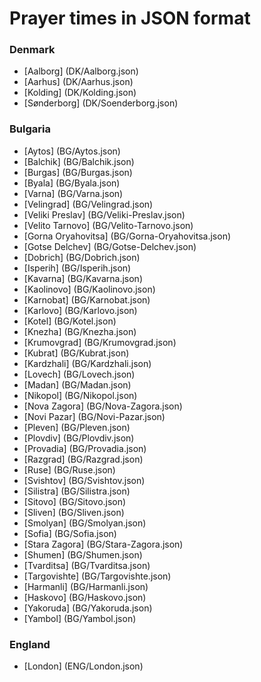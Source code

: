 # Prayer times in JSON format

### Denmark
* [Aalborg] (DK/Aalborg.json)
* [Aarhus] (DK/Aarhus.json)
* [Kolding] (DK/Kolding.json)
* [Sønderborg‎] (DK/Soenderborg.json)

### Bulgaria
* [Aytos] (BG/Aytos.json)
* [Balchik] (BG/Balchik.json)
* [Burgas] (BG/Burgas.json)
* [Byala] (BG/Byala.json)
* [Varna] (BG/Varna.json)
* [Velingrad] (BG/Velingrad.json)
* [Veliki Preslav] (BG/Veliki-Preslav.json)
* [Velito Tarnovo] (BG/Velito-Tarnovo.json)
* [Gorna Oryahovitsa] (BG/Gorna-Oryahovitsa.json)
* [Gotse Delchev] (BG/Gotse-Delchev.json)
* [Dobrich] (BG/Dobrich.json)
* [Isperih] (BG/Isperih.json)
* [Kavarna] (BG/Kavarna.json)
* [Kaolinovo] (BG/Kaolinovo.json)
* [Karnobat] (BG/Karnobat.json)
* [Karlovo] (BG/Karlovo.json)
* [Kotel] (BG/Kotel.json)
* [Knezha] (BG/Knezha.json)
* [Krumovgrad] (BG/Krumovgrad.json)
* [Kubrat] (BG/Kubrat.json)
* [Kardzhali] (BG/Kardzhali.json)
* [Lovech] (BG/Lovech.json)
* [Madan] (BG/Madan.json)
* [Nikopol] (BG/Nikopol.json)
* [Nova Zagora] (BG/Nova-Zagora.json)
* [Novi Pazar] (BG/Novi-Pazar.json)
* [Pleven] (BG/Pleven.json)
* [Plovdiv] (BG/Plovdiv.json)
* [Provadia] (BG/Provadia.json)
* [Razgrad] (BG/Razgrad.json)
* [Ruse] (BG/Ruse.json)
* [Svishtov] (BG/Svishtov.json)
* [Silistra] (BG/Silistra.json)
* [Sitovo] (BG/Sitovo.json)
* [Sliven] (BG/Sliven.json)
* [Smolyan] (BG/Smolyan.json)
* [Sofia] (BG/Sofia.json)
* [Stara Zagora] (BG/Stara-Zagora.json)
* [Shumen] (BG/Shumen.json)
* [Tvarditsa] (BG/Tvarditsa.json)
* [Targovishte] (BG/Targovishte.json)
* [Harmanli] (BG/Harmanli.json)
* [Haskovo] (BG/Haskovo.json)
* [Yakoruda] (BG/Yakoruda.json)
* [Yambol] (BG/Yambol.json)

### England
* [London] (ENG/London.json)
